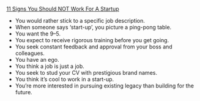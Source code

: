 [11 Signs You Should NOT Work For A Startup](https://medium.com/keep-learning-keep-growing/11-signs-you-should-not-work-for-a-startup-ba53330e857a#.8uqr3twvx)


 - You would rather stick to a specific job description.
 - When someone says ‘start-up’, you picture a ping-pong table.
 - You want the 9–5.
 - You expect to receive rigorous training before you get going.
 - You seek constant feedback and approval from your boss and colleagues.
 - You have an ego.
 - You think a job is just a job.
 - You seek to stud your CV with prestigious brand names.
 - You think it’s cool to work in a start-up.
 - You’re more interested in pursuing existing legacy than building for the future.




